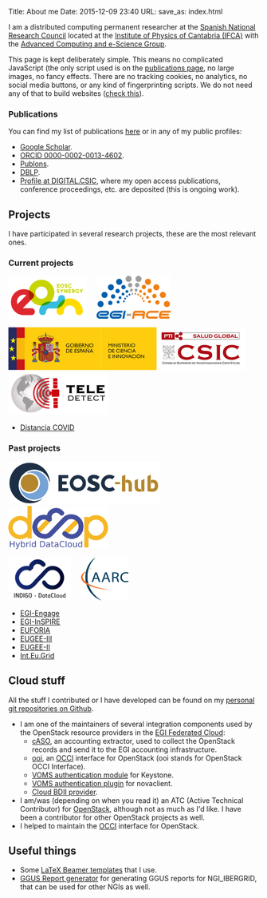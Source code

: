 Title: About me
Date: 2015-12-09 23:40
URL:
save_as: index.html

I am a distributed computing permanent researcher at the
[Spanish National Research Council](http://www.csic.es)
located at the
[Institute of Physics of Cantabria (IFCA)](http://www.ifca.es) with the
[Advanced Computing and e-Science Group](https://ifca.unican.es/en-us/research/advanced-computing-and-e-science).

This page is kept deliberately simple. This means no complicated JavaScript
(the only script used is on the [publications page](/publications.html), no
large images, no fancy effects. There are no tracking cookies, no analytics, no
social media buttons, or any kind of fingerprinting scripts. We do not need any
of that to build websites
([check this](https://drewdevault.com/2018/09/04/Conservative-web-development.html)).

### Publications

You can find my list of publications [here](/publications.html) or in any of my public profiles:

 * [Google Scholar](https://scholar.google.es/citations?hl=es&user=4iZCEnMAAAAJ&view_op=list_works&authuser=1&sortby=pubdate).
 * [ORCID 0000-0002-0013-4602](https://orcid.org/0000-0002-0013-4602).
 * [Publons](https://publons.com/researcher/2066875/alvaro-lopez-garcia/).
 * [DBLP](https://dblp.uni-trier.de/pid/135/6079.html).
 * [Profile at DIGITAL.CSIC](https://digital.csic.es/cris/rp/rp06835), where my open access publications, conference proceedings, etc. are deposited (this is ongoing work).

## Projects

I have participated in several research projects, these are the most relevant ones.

### Current projects

 [![EOSC-Synergy](/static/eosc-synergy.png "EOSC Synergy logo")](http://eosc-synergy.eu/)
 &nbsp; &nbsp;
 [![EGI-ACE](/static/egi-ace.png "EGI ACE logo")](https://www.egi.eu/projects/egi-ace/)

 [![PTI Salud Global](static/salud-global.png "PTI Salud Global logo")](https://pti-saludglobal-covid19.corp.csic.es/)
 &nbsp; &nbsp;
 [![PTI Teledetect](static/teledetect.png "PTI Teledetect")](https://pti-teledetect.csic.es/)

 - [Distancia COVID](https://distancia-covid.csic.es/)

### Past projects

 [![EOSC-Hub](/static/eosc-hub.png "EOSC Hub logo")](http://eosc-hub.eu/)
 &nbsp; &nbsp;
 [![DEEP-Hybrid-DataCloud](/static/deep.png "DEEP-Hybrid-DataCloud logo")](http://deep-hybrid-datacloud.eu/)

 [![INDIGO-Datacloud](static/indigo.png "INDIGO-DataCloud logo")](http://indigo-datacloud.eu/)
 &nbsp; &nbsp;
 [![AARC-II](/static/aarc.png "AARC logo")](http://aarc-project.eu/)

 - [EGI-Engage](http://www.egi.eu/)
 - [EGI-InSPIRE](http://www.egi.eu/)
 - [EUFORIA](http://www.euforia-project.eu/EUFORIA/)
 - [EUGEE-III](http://www.eu-egee.org/)
 - [EUGEE-II](https://egee2.web.cern.ch/egee2/)
 - [Int.Eu.Grid](http://www.interactive-grid.eu/)

## Cloud stuff

All the stuff I contributed or I have developed can be found on my [personal
git repositories on Github](https://github.com/alvarolopez).

- I am one of the maintainers of several integration components used by the
  OpenStack resource providers in the
  [EGI Federated Cloud](https://www.egi.eu/infrastructure/cloud/):
    - [cASO](https://github.com/IFCA/caso/), an accounting extractor, used to
      collect the OpenStack records and send it to the EGI accounting
      infrastructure.
    - [ooi](http://github.com/openstack/ooi), an [OCCI](http://occi-wg.org/) interface for OpenStack (ooi stands for OpenStack OCCI Interface).
    - [VOMS authentication module](https://ifca.github.io/keystone-voms) for Keystone.
    - [VOMS authentication plugin](https://github.com/IFCA/voms-auth-system-openstack)
      for novaclient.
    - [Cloud BDII provider](https://github.com/EGI-FCTF/cloud-bdii-provider).
- I am/was (depending on when you read it) an ATC (Active Technical
  Contributor) for [OpenStack](https://openstack.org), although not as much as
  I'd like. I have been a contributor for other OpenStack projects as well.
- I helped to maintain the [OCCI](https://occi-wg.org) interface for OpenStack.


## Useful things

- Some [LaTeX Beamer templates](https://github.com/search?q=user%3Aalvarolopez+beamer) that I use.
- [GGUS Report generator](https://github.com/alvarolopez/ggus_report_generator) for generating GGUS reports for NGI_IBERGRID, that can be used for other NGIs as well.
